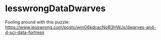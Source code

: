 # lesswrongDataDwarves

Fooling around with this puzzle:
https://www.lesswrong.com/posts/wmG6kdcacNoB3HWJs/dwarves-and-d-sci-data-fortress
